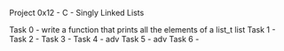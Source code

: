 Project 0x12 - C - Singly Linked Lists

Task 0 - write a function that prints all the elements of a list_t list Task 1 - Task 2 - Task 3 - Task 4 - adv Task 5 - adv Task 6 -
